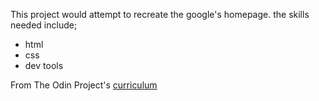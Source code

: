 This project would attempt to recreate the google's homepage.
the skills needed include;
- html
- css
- dev tools

From The Odin Project's [curriculum](http://www.theodinproject.com/courses/web-development-101/lessons/html-css)
